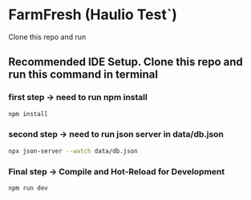 # FarmFresh (Haulio Test`)

Clone this repo and run

## Recommended IDE Setup. Clone this repo and run this command in terminal



### first step -> need to run npm install
```sh
npm install
```
### second step -> need to run json server in data/db.json
```sh
npx json-server --watch data/db.json
```
### Final step -> Compile and Hot-Reload for Development

```sh
npm run dev
```

